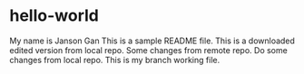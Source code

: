 # hello-world
My name is Janson Gan
This is a sample README file.
This is a downloaded edited version from local repo.
Some changes from remote repo.
Do some changes from local repo.
This is my branch working file.